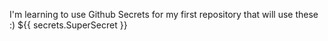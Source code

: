 I'm learning to use Github Secrets for my first repository that will use these :)
${{ secrets.SuperSecret }}

